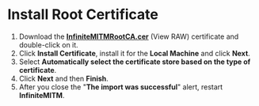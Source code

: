 # Install Root Certificate

1. Download the [**InfiniteMITMRootCA.cer**](/cert/InfiniteMITMRootCA.cer) (View RAW) certificate and double-click on it.
2. Click **Install Certificate**, install it for the **Local Machine** and click **Next**.
3. Select **Automatically select the certificate store based on the type of certificate**.
4. Click **Next** and then **Finish**.
5. After you close the "**The import was successful**" alert, restart **InfiniteMITM**.
